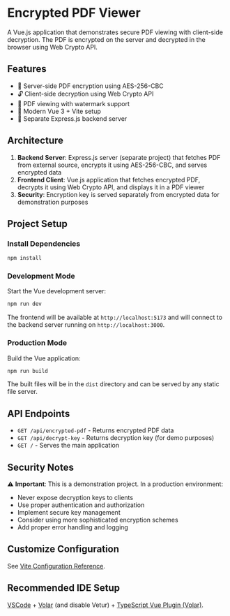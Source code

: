 # Encrypted PDF Viewer

A Vue.js application that demonstrates secure PDF viewing with client-side decryption. The PDF is encrypted on the server and decrypted in the browser using Web Crypto API.

## Features

- 🔐 Server-side PDF encryption using AES-256-CBC
- 🔓 Client-side decryption using Web Crypto API
- 📄 PDF viewing with watermark support
- 🎨 Modern Vue 3 + Vite setup
- 🚀 Separate Express.js backend server

## Architecture

1. **Backend Server**: Express.js server (separate project) that fetches PDF from external source, encrypts it using AES-256-CBC, and serves encrypted data
2. **Frontend Client**: Vue.js application that fetches encrypted PDF, decrypts it using Web Crypto API, and displays it in a PDF viewer
3. **Security**: Encryption key is served separately from encrypted data for demonstration purposes

## Project Setup

### Install Dependencies

```sh
npm install
```

### Development Mode

Start the Vue development server:

```sh
npm run dev
```

The frontend will be available at `http://localhost:5173` and will connect to the backend server running on `http://localhost:3000`.

### Production Mode

Build the Vue application:

```sh
npm run build
```

The built files will be in the `dist` directory and can be served by any static file server.

## API Endpoints

- `GET /api/encrypted-pdf` - Returns encrypted PDF data
- `GET /api/decrypt-key` - Returns decryption key (for demo purposes)
- `GET /` - Serves the main application

## Security Notes

⚠️ **Important**: This is a demonstration project. In a production environment:

- Never expose decryption keys to clients
- Use proper authentication and authorization
- Implement secure key management
- Consider using more sophisticated encryption schemes
- Add proper error handling and logging

## Customize Configuration

See [Vite Configuration Reference](https://vitejs.dev/config/).

## Recommended IDE Setup

[VSCode](https://code.visualstudio.com/) + [Volar](https://marketplace.visualstudio.com/items?itemName=Vue.volar) (and disable Vetur) + [TypeScript Vue Plugin (Volar)](https://marketplace.visualstudio.com/items?itemName=Vue.vscode-typescript-vue-plugin).
